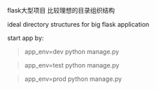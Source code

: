flask大型项目 比较理想的目录组织结构

ideal directory structures for big flask application

start app by:

> app_env=dev python manage.py

> app_env=test python manage.py

> app_env=prod python manage.py